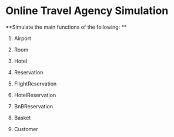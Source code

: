 # Online Travel Agency Simulation
**Simulate the main functions of the following: **

1. Airport

2. Room

3. Hotel

4. Reservation

5. FlightReservation

6. HotelReservation

7. BnBReservation

8. Basket

9. Customer

